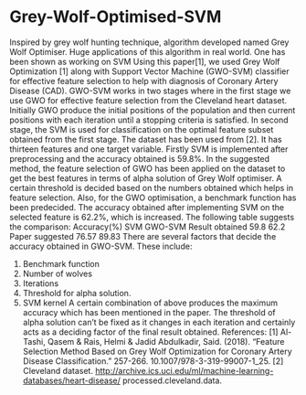 # Grey-Wolf-Optimised-SVM
Inspired by grey wolf hunting technique, algorithm developed named Grey Wolf Optimiser. Huge applications of this algorithm in real world. One has been shown as working on SVM
Using this paper[1], we used Grey Wolf Optimization [1] along with Support Vector Machine
(GWO-SVM) classifier for effective feature selection to help with diagnosis of Coronary Artery
Disease (CAD). GWO-SVM works in two stages where in the first stage we use GWO for
effective feature selection from the Cleveland heart dataset. Initially GWO produce the initial
positions of the population and then current positions with each iteration until a stopping criteria
is satisfied. In second stage, the SVM is used for classification on the optimal feature subset
obtained from the first stage.
The dataset has been used from [2]. It has thirteen features and one target variable. Firstly SVM
is implemented after preprocessing and the accuracy obtained is 59.8%. In the suggested
method, the feature selection of GWO has been applied on the dataset to get the best features
in terms of alpha solution of Grey Wolf optimiser. A certain threshold is decided based on the
numbers obtained which helps in feature selection. Also, for the GWO optimisation, a
benchmark function has been predecided. The accuracy obtained after implementing SVM on
the selected feature is 62.2%, which is increased. The following table suggests the comparison:
Accuracy(%)     SVM    GWO-SVM
Result obtained 59.8   62.2
Paper suggested 76.57  89.83
There are several factors that decide the accuracy obtained in GWO-SVM. These include:
1. Benchmark function
2. Number of wolves
3. Iterations
4. Threshold for alpha solution.
5. SVM kernel
A certain combination of above produces the maximum accuracy which has been mentioned in
the paper. The threshold of alpha solution can’t be fixed as it changes in each iteration and
certainly acts as a deciding factor of the final result obtained.
References:
[1] Al-Tashi, Qasem & Rais, Helmi & Jadid Abdulkadir, Said. (2018). “Feature Selection
Method Based on Grey Wolf Optimization for Coronary Artery Disease Classification.”
257-266. 10.1007/978-3-319-99007-1_25.
[2] Cleveland dataset. http://archive.ics.uci.edu/ml/machine-learning-databases/heart-disease/
processed.cleveland.data.
